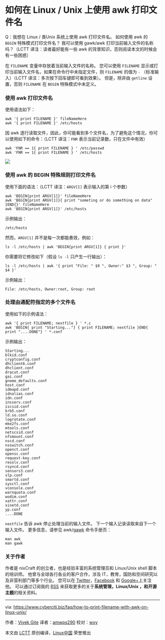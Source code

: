 如何在 Linux / Unix 上使用 awk 打印文件名
=================

Q：我想在 Linux / 类Unix 系统上使用 awk 打印文件名。 如何使用 awk 的 `BEGIN` 特殊模式打印文件名？ 我可以使用 gawk/awk 打印当前输入文件的名称吗？（LCTT 译注：读者最好能有一些 awk 的背景知识，否则阅读本文的时候会有一些困惑）

在 `FILENAME` 变量中存放着当前输入文件的名称。 您可以使用 `FILENAME` 显示或打印当前输入文件名，如果在命令行中未指定文件，则 `FILENAME` 的值为 `-` （标准输入）（LCTT 译注：多次按下回车键即可看到效果）。 但是，除非由 `getline` 设置，否则 `FILENAME` 在 `BEGIN` 特殊模式中未定义。

### 使用 awk 打印文件名

使用语法如下：

```
awk '{ print FILENAME }' fileNameHere 
awk '{ print FILENAME }' /etc/hosts
```

因 awk 逐行读取文件，因此，你可能看到多个文件名，为了避免这个情况，你可以使用如下的命令：（LCTT 译注：`FNR` 表示当前记录数，只在文件中有效）

```
awk 'FNR == 1{ print FILENAME } ' /etc/passwd 
awk 'FNR == 1{ print FILENAME } ' /etc/hosts
```

![](https://www.cyberciti.biz/media/new/faq/2018/02/How-to-print-filename-using-awk-on-Linux-or-Unix.jpg)

### 使用 awk 的 BEGIN 特殊规则打印文件名

使用下面的语法：（LCTT 译注：`ARGV[I]` 表示输入的第 i 个参数）

```
awk 'BEGIN{print ARGV[1]}' fileNameHere 
awk 'BEGIN{print ARGV[1]}{ print "someting or do something on data" }END{}' fileNameHere 
awk 'BEGIN{print ARGV[1]}' /etc/hosts
```

示例输出：

```
/etc/hosts
```

然而，`ARGV[1]` 并不是每一次都能奏效，例如：

```
ls -l /etc/hosts | awk 'BEGIN{print ARGV[1]} { print }'
```

你需要将它修改如下（假设 `ls -l` 只产生一行输出）：

```
ls -l /etc/hosts | awk '{ print "File: " $9 ", Owner:" $3 ", Group: " $4 }'
```

示例输出：

```
File: /etc/hosts, Owner:root, Group: root
```

### 处理由通配符指定的多个文件名

使用如下的示例语法：

```
awk '{ print FILENAME; nextfile } ' *.c 
awk 'BEGIN{ print "Starting..."} { print FILENAME; nextfile }END{ print "....DONE"} ' *.conf
```

示例输出：

```
Starting...
blkid.conf
cryptconfig.conf
dhclient6.conf
dhclient.conf
dracut.conf
gai.conf
gnome_defaults.conf
host.conf
idmapd.conf
idnalias.conf
idn.conf
insserv.conf
iscsid.conf
krb5.conf
ld.so.conf
logrotate.conf
mke2fs.conf
mtools.conf
netscsid.conf
nfsmount.conf
nscd.conf
nsswitch.conf
openct.conf
opensc.conf
request-key.conf
resolv.conf
rsyncd.conf
sensors3.conf
slp.conf
smartd.conf
sysctl.conf
vconsole.conf
warnquota.conf
wodim.conf
xattr.conf
xinetd.conf
yp.conf
....DONE
```

`nextfile` 告诉 awk 停止处理当前的输入文件。 下一个输入记录读取来自下一个输入文件。 更多信息，请参见 awk/[gawk][1] 命令手册页：

```
man awk 
man gawk
```

### 关于作者

作者是 nixCraft 的创立者，也是经验丰富的系统管理员和 Linux/Unix shell 脚本的培训师。 他曾与全球各行各业的客户合作，涉及 IT，教育，国防和空间研究以及非营利部门等多个行业。 您可以在 [Twitter][2]，[Facebook][3] 和 [Google+][4]上关注他。 可以通过订阅我的 [RSS][5] 来获取更多的关于**系统管理，Linux/Unix ，和开源主题**的相关资料。

-------------

via: https://www.cyberciti.biz/faq/how-to-print-filename-with-awk-on-linux-unix/

作者：[Vivek Gite][a]
译者：[amwps290](https://github.com/amwps290)
校对：[wxy](https://github.com/wxy)

本文由 [LCTT](https://github.com/LCTT/TranslateProject) 原创编译，[Linux中国](https://linux.cn/) 荣誉推出

[a]:https://www.cyberciti.biz/
[1]:https://www.gnu.org/software/gawk/manual/
[2]:https://twitter.com/nixcraft
[3]:https://facebook.com/nixcraft
[4]:https://plus.google.com/+CybercitiBiz
[5]:https://www.cyberciti.biz/atom/atom.xml
